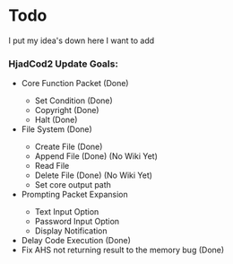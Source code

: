 # Todo

I put my idea's down here I want to add

### HjadCod2 Update Goals:
<ul>
  <li>Core Function Packet (Done)</li>
  <ul>
    <li>Set Condition (Done)</li>
    <li>Copyright (Done)</li>
    <li>Halt (Done)</li>
  </ul>
  <li>File System (Done)</li>
  <ul>
    <li>Create File (Done)</li>
    <li>Append File (Done) (No Wiki Yet)</li>
    <li>Read File</li>
    <li>Delete File (Done) (No Wiki Yet)</li>
    <li>Set core output path</li>
  </ul>
  <li>Prompting Packet Expansion</li>
  <ul>
    <li>Text Input Option</li>
    <li>Password Input Option</li>
    <li>Display Notification</li>
  </ul>
  <li>Delay Code Execution (Done)</li>
  <li>Fix AHS not returning result to the memory bug (Done)</li>
</ul>
